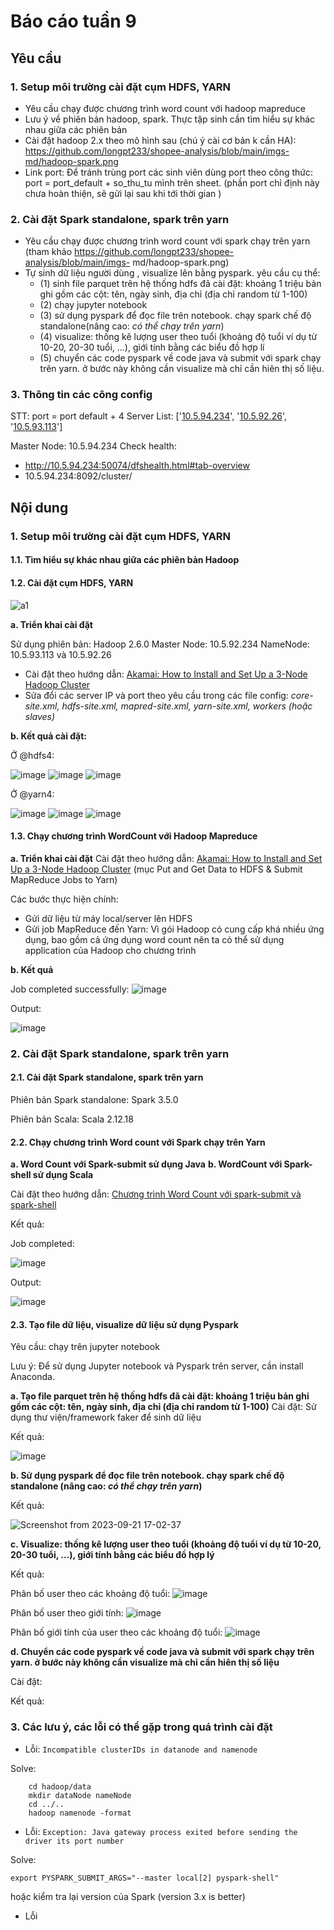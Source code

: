 ﻿# Báo cáo tuần 9
## Yêu cầu
### 1. Setup môi trường cài đặt cụm HDFS, YARN
- Yêu cầu chạy được chương trình word count với hadoop mapreduce
- Lưu ý về phiên bản hadoop, spark. Thực tập sinh cần tìm hiểu sự khác nhau giữa các phiên bản
- Cài đặt hadoop 2.x theo mô hình sau (chú ý cài cơ bản k cần HA): https://github.com/longpt233/shopee-analysis/blob/main/imgs-md/hadoop-spark.png
- Link port: Để tránh trùng port các sinh viên dùng port theo công thức: port = port_default + so_thu_tu mình trên sheet. (phần port chỉ định này chưa hoàn thiện,
sẽ gửi lại sau khi tới thời gian )
### 2. Cài đặt Spark standalone, spark trên yarn
- Yêu cầu chạy được chương trình word count với spark chạy trên yarn (tham khảo https://github.com/longpt233/shopee-analysis/blob/main/imgs-
md/hadoop-spark.png)
- Tự sinh dữ liệu người dùng , visualize lên bằng pyspark.
yêu cầu cụ thể:
	- (1) sinh file parquet trên hệ thống hdfs đã cài đặt: khoảng 1 triệu bản ghi gồm các cột: tên, ngày sinh, địa chỉ (địa chỉ random từ 1-100)
	- (2) chạy jupyter notebook
	- (3) sử dụng pyspark để đọc file trên notebook. chạy spark chế độ standalone(nâng cao: *có thể chạy trên yarn*)
	- (4) visualize: thống kê lượng user theo tuổi (khoảng độ tuổi ví dụ từ 10-20, 20-30 tuổi, ...), giới tính bằng các biểu đồ hợp lí
	- (5) chuyển các code pyspark về code java và submit với spark chạy trên yarn. ở bước này không cần visualize mà chỉ cần hiên thị số liệu.
### 3. Thông tin các công config
STT: port = port default + 4
Server List: ['[10.5.94.234](https://10.5.94.234 "https://10.5.94.234")', '[10.5.92.26](https://10.5.92.26 "https://10.5.92.26")', '[10.5.93.113](https://10.5.93.113 "https://10.5.93.113")']

Master Node: 10.5.94.234
Check health: 
- http://10.5.94.234:50074/dfshealth.html#tab-overview
- 10.5.94.234:8092/cluster/

## Nội dung
### 1. Setup môi trường cài đặt cụm HDFS, YARN
#### 1.1. Tìm hiểu sự khác nhau giữa các phiên bản Hadoop


#### 1.2. Cài đặt cụm HDFS, YARN
![a1](https://github.com/Trang-Thuy/Intern-Data-Engineer/assets/82387290/fe1ab4df-e1be-49b5-b2e4-9062f01cf3ac)

**a. Triển khai cài đặt**

Sử dụng phiên bản: Hadoop 2.6.0
Master Node: 10.5.92.234
NameNode: 10.5.93.113 và 10.5.92.26

- Cài đặt theo hướng dẫn: [Akamai: How to Install and Set Up a 3-Node Hadoop Cluster](https://www.linode.com/docs/guides/how-to-install-and-set-up-hadoop-cluster/)
- Sửa đổi các server IP và port theo yêu cầu trong các file config: _core-site.xml, hdfs-site.xml, mapred-site.xml, yarn-site.xml, workers (hoặc slaves)_

**b. Kết quả cài đặt:**

Ở @hdfs4:

![image](https://github.com/Trang-Thuy/Intern-Data-Engineer/assets/82387290/6fe78728-bdd4-4257-ae19-eb81cfcbc20a)
![image](https://github.com/Trang-Thuy/Intern-Data-Engineer/assets/82387290/becafc6f-5abb-428e-8e1e-cded006aa65e)
![image](https://github.com/Trang-Thuy/Intern-Data-Engineer/assets/82387290/94779eb5-8eaa-4826-acb1-023a62d76cec)

Ở @yarn4:

![image](https://github.com/Trang-Thuy/Intern-Data-Engineer/assets/82387290/af43a349-54eb-4097-8118-a8d64523d12e)
![image](https://github.com/Trang-Thuy/Intern-Data-Engineer/assets/82387290/40432581-453a-4a2d-9e2d-5922daa8943c)
![image](https://github.com/Trang-Thuy/Intern-Data-Engineer/assets/82387290/e436cf97-736b-444c-9b6d-2a7295640e89)


#### 1.3. Chạy chương trình WordCount với Hadoop Mapreduce
**a. Triển khai cài đặt**
Cài đặt theo hướng dẫn: [Akamai: How to Install and Set Up a 3-Node Hadoop Cluster](https://www.linode.com/docs/guides/how-to-install-and-set-up-hadoop-cluster/) (mục Put and Get Data to HDFS & Submit MapReduce Jobs to Yarn)

Các bước thực hiện chính:
- Gửi dữ liệu từ máy local/server lên HDFS
- Gửi job MapReduce đến Yarn: Vì gói Hadoop có cung cấp khá nhiều ứng dụng, bao gồm cả ứng dụng word count nên ta có thể sử dụng application của Hadoop cho chương trình

**b. Kết quả**

Job completed successfully:
![image](https://github.com/Trang-Thuy/Intern-Data-Engineer/assets/82387290/0608b058-981e-41b2-8a28-7d874d94ff53)

Output:

![image](https://github.com/Trang-Thuy/Intern-Data-Engineer/assets/82387290/35c607fe-5c34-4b85-9427-30516ec867a4)


### 2. Cài đặt Spark standalone, spark trên yarn
#### 2.1. Cài đặt Spark standalone, spark trên yarn
Phiên bản Spark standalone: Spark 3.5.0 

Phiên bản Scala: Scala 2.12.18

#### 2.2. Chạy chương trình Word count  với Spark chạy trên Yarn
**a. Word Count với Spark-submit sử dụng Java**
**b. WordCount với Spark-shell sử dụng Scala**

Cài đặt theo hướng dẫn: [Chương trình Word Count với spark-submit và spark-shell](
 https://demanejar.github.io/posts/word-count-with-spark-submit-and-spark-shell/#wordcount-v%E1%BB%9Bi-spark-shell-s%E1%BB%AD-d%E1%BB%A5ng-scala)
 
 Kết quả:
 
 Job completed:
 
 ![image](https://github.com/Trang-Thuy/Intern-Data-Engineer/assets/82387290/35251182-2582-48ab-8d2b-3e4b8f7009cd)

 Output:

![image](https://github.com/Trang-Thuy/Intern-Data-Engineer/assets/82387290/b067e9be-c1da-47eb-88c6-bee44f3011c0)



#### 2.3. Tạo file dữ liệu, visualize dữ liệu sử dụng Pyspark
Yêu cầu: chạy trên jupyter notebook

Lưu ý: Để sử dụng Jupyter notebook và Pyspark trên server, cần install Anaconda.

**a. Tạo file parquet trên hệ thống hdfs đã cài đặt: khoảng 1 triệu bản ghi gồm các cột: tên, ngày sinh, địa chỉ (địa chỉ random từ 1-100)**
Cài đặt: Sử dụng thư viện/framework faker để sinh dữ liệu

Kết quả:

![image](https://github.com/Trang-Thuy/Intern-Data-Engineer/assets/82387290/a00b5de7-95d2-4ad0-9b94-30d13aed33b0)


**b. Sử dụng pyspark để đọc file trên notebook. chạy spark chế độ standalone (nâng cao: *có thể chạy trên yarn*)**

Kết quả:

![Screenshot from 2023-09-21 17-02-37](https://github.com/Trang-Thuy/Intern-Data-Engineer/assets/82387290/866a7beb-2c03-49ce-bec2-cb09cb9058e9)


**c. Visualize: thống kê lượng user theo tuổi (khoảng độ tuổi ví dụ từ 10-20, 20-30 tuổi, ...), giới tính bằng các biểu đồ hợp lý**

Kết quả:

Phân bố user theo các khoảng độ tuổi:
![image](https://github.com/Trang-Thuy/Intern-Data-Engineer/assets/82387290/eb9fe555-e581-45a4-99a1-f6bf2ecd3e13)

Phân bố user theo giới tính:
![image](https://github.com/Trang-Thuy/Intern-Data-Engineer/assets/82387290/0dbf72b9-63dd-435b-ae62-efbd0c5721ef)

Phân bố giới tính của user theo các khoảng độ tuổi:
![image](https://github.com/Trang-Thuy/Intern-Data-Engineer/assets/82387290/60921987-c905-4f05-882b-fd5f216be689)

**d. Chuyển các code pyspark về code java và submit với spark chạy trên yarn. ở bước này không cần visualize mà chỉ cần hiên thị số liệu**

Cài đặt:

Kết quả:

### 3. Các lưu ý, các lỗi có thể gặp trong quá trình cài đặt
- Lỗi: ```Incompatible clusterIDs in datanode and namenode```

Solve:
``` rm -rf hadoop/data
	cd hadoop/data
	mkdir dataNode nameNode
	cd ../..
	hadoop namenode -format 
```
- Lỗi: ```Exception: Java gateway process exited before sending the driver its port number```

Solve: 
```
export PYSPARK_SUBMIT_ARGS="--master local[2] pyspark-shell"
```
hoặc kiểm tra lại version của Spark (version 3.x is better)

- Lỗi
